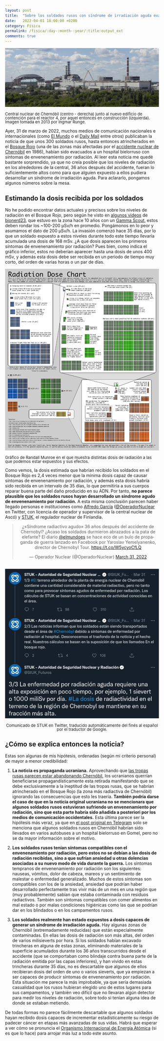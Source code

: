 ```yaml
---
layout: post
title:  "Sobre los soldados rusos con síndrome de irradiación aguda evacuados de Chernóbil"
date:   2022-04-01 18:00:00 +0200
category: Física
permalink: /fisica/:day-:month-:year/:title:output_ext
comments: true
---
```

<center><img src="/assets/images/soldados-rusos-Chernobil/Chernobyl_NPP_Site_Panorama_with_NSC_Construction_-_June_2013.jpg" /></center>
 <p style="line-height:0.9"> <font size="-1">Central nuclear de Chernóbil (centro - derecha) junto al nuevo edificio de contención para el reactor 4, por aquel entonces en construcción (izquierda). Imagen tomada en 2013 por Ingmar Runge.</font></p>

Ayer, 31 de marzo de 2022, muchos medios de comunicación nacionales e internacionales (como [El Mundo](https://www.elmundo.es/internacional/2022/03/31/6245513bfc6c83bd608b4572.html) o el [Daily Mail](https://www.dailymail.co.uk/news/article-10671373/Chernobyl-disaster-fears-Norway-tells-citizens-dust-Cold-War-bunkers.html) entre otros) publicaban la noticia de que unos 300 soldados rusos, hasta entonces atrincherados en el [Bosque Rojo](https://es.wikipedia.org/wiki/Bosque_Rojo) (una de las zonas más afectadas por el [accidente nuclear de Chernóbil](https://es.wikipedia.org/wiki/Accidente_de_Chern%C3%B3bil) en 1986), habían sido evacuados a un hospital bielorruso con síntomas de envenenamiento por radiación. Al leer esta noticia me quedé bastante sorprendido, ya que no creía posible que los niveles de radiación en los alrededores de la central, 36 años después del accidente, fueran lo suficientemente altos como para que alguien expuesto a ellos pudiera desarrollar un síndrome de irradiación aguda. Para aclararlo, pongamos algunos números sobre la mesa.

## Estimando la dosis recibida por los soldados

No he podido encontrar datos actuales y precisos sobre los niveles de radiación en el Bosque Rojo, pero según he visto en [algunos vídeos](https://www.youtube.com/watch?v=eFwPuVbZcHk) de [bionerd23](https://www.youtube.com/channel/UC966ccV08PVAmZRhcC0SU8Q), que estuvo en la zona hace 10 años con un [Gamma Scout](https://www.gamma-scout.com/en/), estos deben rondar los ~100-200 μSv/h en promedio. Pongámonos en lo peor y asumamos el dato de 200 μSv/h. La invasión comenzó hace 35 días, por lo que un soldado expuesto a estos niveles durante todo este tiempo llevaría acumulada una dosis de 168 mSv. ¿A que dosis aparecen los primeros síntomas de envenenamiento por radiación? Pues bien, como indica el gráfico inferior, estos no deberían aparecer hasta una dosis de unos 400 mSv, y además esta dosis debe ser recibida en un periodo de tiempo muy corto, del orden de varias horas o un par de días.

<center><img src="/assets/images/soldados-rusos-Chernobil/Radiation_Dose_Chart_by_Xkcd.png" /></center>
 <p style="line-height:0.9"> <font size="-1">Gráfico de Randall Munroe en el que muestra distintas dosis de radiación a las que podemos estar expuestos y sus efectos.</font></p>

 Como vemos, la dosis estimada que habrían recibido los soldados en el Bosque Rojo es 2,4 veces menor que la mínima dosis capaz de causar síntomas de envenenamiento por radiación, y además esta dosis habría sido recibida en un intervalo de 35 días, lo que permitiría a sus cuerpos reparar buena parte del daño producido en su ADN. Por tanto, **no parece plausible que los soldados rusos hayan desarrollado un síndrome agudo de envenenamiento por radiación.** A esta misma conclusión parecen haber llegado personas e instituciones como [Alfredo García](https://twitter.com/OperadorNuclear/status/1509572555056766993) ([@OperadorNuclear](https://twitter.com/OperadorNuclear) en Twitter, con licencia de operador y supervisor de la central nuclear de Ascó) y [STUK](https://twitter.com/stuk_fi/status/1509523161024503819?s=21&t=QKmHmOzYqNnLvzwxAAQJeg), el regulador nuclear de Finlandia.

 <center><blockquote class="twitter-tweet"><p lang="es" dir="ltr">¿«Síndrome radiactivo agudo» 36 años después del accidente de Chernobyl? ¿Acaso los soldados durmieron abrazados a la pata de elefante? El diario <a href="https://twitter.com/elmundoes?ref_src=twsrc%5Etfw">@elmundoes</a> se hace eco de un bulo de propaganda de guerra lanzado en Facebook por Yaroslav Yemelyanenko, director de Chernobyl Tour. <a href="https://t.co/W5ycyoCfLQ">https://t.co/W5ycyoCfLQ</a></p>&mdash; Operador Nuclear (@OperadorNuclear) <a href="https://twitter.com/OperadorNuclear/status/1509572555056766993?ref_src=twsrc%5Etfw">March 31, 2022</a></blockquote> <script async src="https://platform.twitter.com/widgets.js" charset="utf-8"></script></center>

<br> 

<center><img src="/assets/images/soldados-rusos-Chernobil/STUK-tweets.png" /></center>
 <center><p style="line-height:0.9"> <font size="-1">Comunicado de STUK en Twitter, traducido automáticamente del finés al español por el traductor de Google.</font></p></center>


## ¿Cómo se explica entonces la noticia? 
Estas son algunas de mis hipótesis, ordenadas (según mi criterio personal) de mayor a menor credibilidad:

1. **La noticia es propaganda ucraniana.** Aprovechando que [las tropas rusas parecen estar abandonando Chernóbil](https://cnnespanol.cnn.com/2022/03/31/tropas-rusas-retirado-chernobyl-operador-nuclear-ucraniano-trax/), los ucranianos querrían beneficiarse propagandísticamente esta retirada manifestando que se debe exclusivamente a la ineptitud de las tropas rusas, que se habrían atrincherado en el Bosque Rojo (la zona más radiactiva de Chernóbil) ignorando las consecuencias que esto les traería. **También podría darse el caso de que en la noticia original ucraniana no se mencionara que algunos soldados rusos estuvieran sufriendo un envenenamiento por radiación, sino que esta parte habría sido añadida a posteriori por los medios de comunicación occidentales.** Esta última parece ser la hipótesis más veraz, ya que en [el post original en Telegram](https://t.me/Hajun_BY/3429) solo se menciona que algunos soldados rusos en Chernóbil habrían sido llevados en varios autobuses a un hospital bielorruso en Gomel, pero no se da mayor información sobre el motivo.

2. **Los soldados rusos tenían síntomas compatibles con el envenenamiento por radiación, pero estos no se debían a las dosis de radiación recibidas, sino a que sufrían ansiedad u otras dolencias asociadas a su nuevo modo de vida durante la guerra.** Los síntomas tempranos de envenenamiento por radiación son los siguientes: nauseas, vómitos, dolor de cabeza, mareos y un sentimiento de malestar o enfermedad generalizado. Muchos de estos síntomas son compatibles con los de la ansiedad, ansiedad que podrían haber desarrollado perfectamente tras vivir más de un mes en una región que (muy probablemente) sabían que estaba contaminada con residuos radiactivos. También son síntomas compatibles con comer alimentos en mal estado o por malas condiciones higiénicas como las que se podrían dar en los blindados o en los campamentos rusos.

3. **Los soldados realmente han estado expuestos a dosis capaces de generar un síndrome de irradiación aguda.** Hay algunas zonas de Chernóbil (extremadamente reducidas) que están especialmente contaminadas. En ellas las dosis de radiación son más altas, del orden de varios milisieverts por hora. Si los soldados habían excavado trincheras en alguna de estas zonas, eliminando materiales de la superficie acumulados durante los 36 años transcurridos desde el accidente (que se comportaban como blindaje contra buena parte de la radiación emitida por las capas inferiores), y han vivido en estas trincheras durante 35 días, no es descartable que algunos de ellos recibieran dosis del orden de uno o varios sieverts, que ya empiezan a ser capaces de producir síntomas de envenenamiento por radiación. Esta situación me parece la más improbable, ya que sería demasiada casualidad que los rusos hubieran elegido uno de estos lugares para sus campamentos, y también veo difícil que no llevaran algún detector para medir los niveles de radiación, sobre todo si tenían alguna idea de donde se estaban metiendo.

De todas formas no parece fácilmente descartable que algunos soldados hayan recibido dosis capaces de incrementar estadísticamente su riesgo de padecer cáncer en etapas más avanzadas de sus vidas. Habrá que esperar a ver cómo se pronuncia el [Organismo Internacional de Energía Atómica](https://www.iaea.org/es) (si es que lo hace) para arrojar más luz a todo este asunto.
